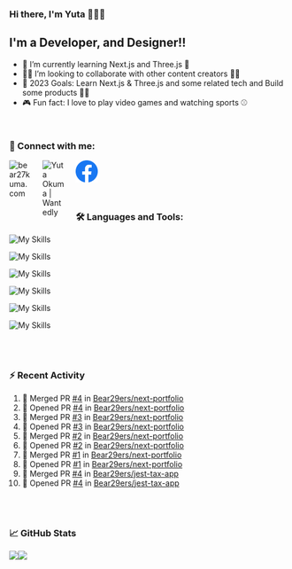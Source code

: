 ### Hi there, I'm Yuta 🤟🏻🐻

## I'm a Developer, and Designer!!

- 🌱 I’m currently learning Next.js and Three.js 🤣
- 👬🏻 I’m looking to collaborate with other content creators 👋🏻
- 🥅 2023 Goals: Learn Next.js & Three.js and some related tech and Build some products 💪🏻
- 🎮 Fun fact: I love to play video games and watching sports ⚾️

<br />

### :wave: Connect with me:

[<img align="left" alt="bear27kuma.com" width="40px" src="https://user-images.githubusercontent.com/39920490/156489586-f125813b-e344-46d6-9306-f5786684b976.jpg" style="margin-right: 20px;" />](https://bear29ers.github.io/)
[<img align="left" alt="Yuta Okuma | Wantedly" width="40px" src="https://user-images.githubusercontent.com/39920490/156489528-fdc520d6-10f1-43b6-8bf8-fadf8dcf1a90.jpg" style="margin-right: 20px;" />](https://www.wantedly.com/id/yuta_okuma_b)
[<img align="left" alt="Yuta Okuma | Facebook" width="40px" src="https://github.com/github/explore/blob/main/topics/facebook/facebook.png?raw=true" style="margin-right: 20px;" />](https://www.facebook.com/kumakuma1129/)

[//]: # '[<img align="left" alt="Yuta Okuma | Instagram" width="40px" src="https://github.com/github/explore/blob/main/topics/instagram/instagram.png?raw=true" />](https://www.instagram.com/bear_27earl/)'

<br />
<br />
<br />
<br />

### :hammer_and_wrench: Languages and Tools:

![My Skills](https://skillicons.dev/icons?i=html,css,sass,tailwind,bootstrap,js)

![My Skills](https://skillicons.dev/icons?i=ts,jquery,react,nextjs,vercel,vue)

![My Skills](https://skillicons.dev/icons?i=nodejs,express,jest,php,laravel,mysql)

![My Skills](https://skillicons.dev/icons?i=docker,git,github,githubactions,aws,linux)

![My Skills](https://skillicons.dev/icons?i=vim,neovim,lua,md,idea,vscode)

![My Skills](https://skillicons.dev/icons?i=atom,webpack,xd,ps,ai,ae)

<br />
<br />

### :zap: Recent Activity

<!--START_SECTION:activity-->

1. 🎉 Merged PR [#4](https://github.com/Bear29ers/next-portfolio/pull/4) in [Bear29ers/next-portfolio](https://github.com/Bear29ers/next-portfolio)
2. 💪 Opened PR [#4](https://github.com/Bear29ers/next-portfolio/pull/4) in [Bear29ers/next-portfolio](https://github.com/Bear29ers/next-portfolio)
3. 🎉 Merged PR [#3](https://github.com/Bear29ers/next-portfolio/pull/3) in [Bear29ers/next-portfolio](https://github.com/Bear29ers/next-portfolio)
4. 💪 Opened PR [#3](https://github.com/Bear29ers/next-portfolio/pull/3) in [Bear29ers/next-portfolio](https://github.com/Bear29ers/next-portfolio)
5. 🎉 Merged PR [#2](https://github.com/Bear29ers/next-portfolio/pull/2) in [Bear29ers/next-portfolio](https://github.com/Bear29ers/next-portfolio)
6. 💪 Opened PR [#2](https://github.com/Bear29ers/next-portfolio/pull/2) in [Bear29ers/next-portfolio](https://github.com/Bear29ers/next-portfolio)
7. 🎉 Merged PR [#1](https://github.com/Bear29ers/next-portfolio/pull/1) in [Bear29ers/next-portfolio](https://github.com/Bear29ers/next-portfolio)
8. 💪 Opened PR [#1](https://github.com/Bear29ers/next-portfolio/pull/1) in [Bear29ers/next-portfolio](https://github.com/Bear29ers/next-portfolio)
9. 🎉 Merged PR [#4](https://github.com/Bear29ers/jest-tax-app/pull/4) in [Bear29ers/jest-tax-app](https://github.com/Bear29ers/jest-tax-app)
10. 💪 Opened PR [#4](https://github.com/Bear29ers/jest-tax-app/pull/4) in [Bear29ers/jest-tax-app](https://github.com/Bear29ers/jest-tax-app)

<!--END_SECTION:activity-->

<br />
<br />

### :chart_with_upwards_trend: GitHub Stats

<div style="display: flex;">
    <a href="https://github.com/Bear29ers">
        <img height="200px;" src="https://github-readme-stats.vercel.app/api?username=Bear29ers&show_icons=true&theme=bear">
    </a>
    <a href="https://github.com/Bear29ers">
        <img height="200px" src="https://github-readme-stats.vercel.app/api/top-langs/?username=Bear29ers&langs_count=6&layout=compact&theme=bear">
    </a>
</div>
